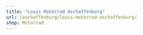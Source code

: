 ```yaml
---
title: "Louis Motorrad Aschaffenburg"
url: /aschaffenburg/louis-motorrad-aschaffenburg/
shop: Motorrad
---
```

